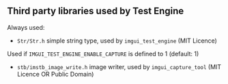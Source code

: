 ## Third party libraries used by Test Engine

Always used:
- `Str/Str.h` simple string type, used by `imgui_test_engine` (MIT Licence)

Used if `IMGUI_TEST_ENGINE_ENABLE_CAPTURE` is defined to 1 (default: 1)
- `stb/imstb_image_write.h` image writer, used by `imgui_capture_tool` (MIT Licence OR Public Domain)
